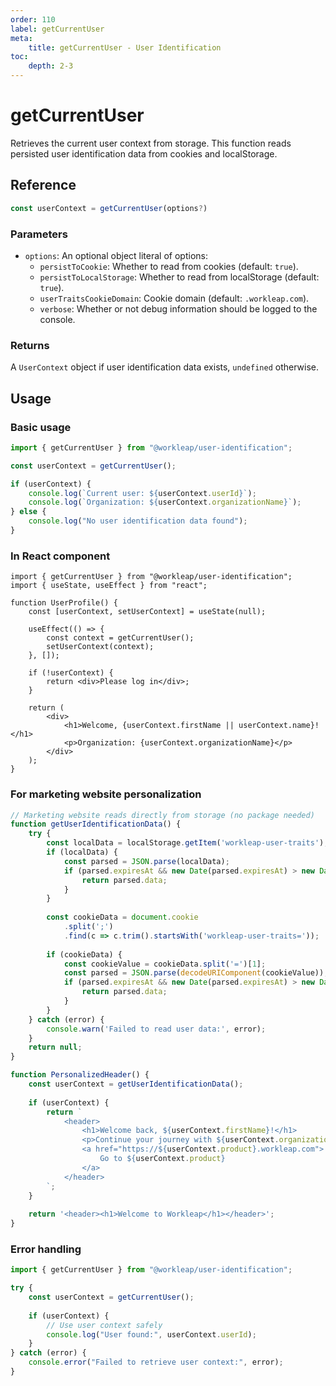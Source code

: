 ```yaml
---
order: 110
label: getCurrentUser
meta:
    title: getCurrentUser - User Identification
toc:
    depth: 2-3
---
```


# getCurrentUser

Retrieves the current user context from storage. This function reads persisted user identification data from cookies and localStorage.

## Reference

```ts
const userContext = getCurrentUser(options?)
```

### Parameters

- `options`: An optional object literal of options:
    - `persistToCookie`: Whether to read from cookies (default: `true`).
    - `persistToLocalStorage`: Whether to read from localStorage (default: `true`).
    - `userTraitsCookieDomain`: Cookie domain (default: `.workleap.com`).
    - `verbose`: Whether or not debug information should be logged to the console.

### Returns

A `UserContext` object if user identification data exists, `undefined` otherwise.

## Usage

### Basic usage

```ts !#3-7
import { getCurrentUser } from "@workleap/user-identification";

const userContext = getCurrentUser();

if (userContext) {
    console.log(`Current user: ${userContext.userId}`);
    console.log(`Organization: ${userContext.organizationName}`);
} else {
    console.log("No user identification data found");
}
```

### In React component

```tsx !#5-15
import { getCurrentUser } from "@workleap/user-identification";
import { useState, useEffect } from "react";

function UserProfile() {
    const [userContext, setUserContext] = useState(null);
    
    useEffect(() => {
        const context = getCurrentUser();
        setUserContext(context);
    }, []);
    
    if (!userContext) {
        return <div>Please log in</div>;
    }
    
    return (
        <div>
            <h1>Welcome, {userContext.firstName || userContext.name}!</h1>
            <p>Organization: {userContext.organizationName}</p>
        </div>
    );
}
```

### For marketing website personalization

```javascript !#4-26
// Marketing website reads directly from storage (no package needed)
function getUserIdentificationData() {
    try {
        const localData = localStorage.getItem('workleap-user-traits');
        if (localData) {
            const parsed = JSON.parse(localData);
            if (parsed.expiresAt && new Date(parsed.expiresAt) > new Date()) {
                return parsed.data;
            }
        }
        
        const cookieData = document.cookie
            .split(';')
            .find(c => c.trim().startsWith('workleap-user-traits='));
            
        if (cookieData) {
            const cookieValue = cookieData.split('=')[1];
            const parsed = JSON.parse(decodeURIComponent(cookieValue));
            if (parsed.expiresAt && new Date(parsed.expiresAt) > new Date()) {
                return parsed.data;
            }
        }
    } catch (error) {
        console.warn('Failed to read user data:', error);
    }
    return null;
}

function PersonalizedHeader() {
    const userContext = getUserIdentificationData();
    
    if (userContext) {
        return `
            <header>
                <h1>Welcome back, ${userContext.firstName}!</h1>
                <p>Continue your journey with ${userContext.organizationName}</p>
                <a href="https://${userContext.product}.workleap.com">
                    Go to ${userContext.product}
                </a>
            </header>
        `;
    }
    
    return '<header><h1>Welcome to Workleap</h1></header>';
}
```

### Error handling

```ts !#3-11
import { getCurrentUser } from "@workleap/user-identification";

try {
    const userContext = getCurrentUser();
    
    if (userContext) {
        // Use user context safely
        console.log("User found:", userContext.userId);
    }
} catch (error) {
    console.error("Failed to retrieve user context:", error);
}
``` 
